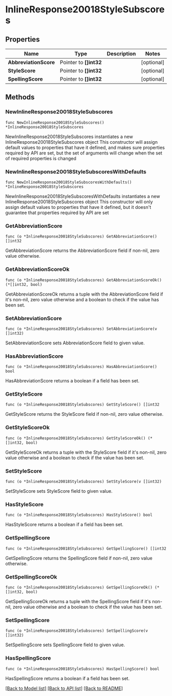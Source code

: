 # InlineResponse20018StyleSubscores

## Properties

Name | Type | Description | Notes
------------ | ------------- | ------------- | -------------
**AbbreviationScore** | Pointer to **[]int32** |  | [optional] 
**StyleScore** | Pointer to **[]int32** |  | [optional] 
**SpellingScore** | Pointer to **[]int32** |  | [optional] 

## Methods

### NewInlineResponse20018StyleSubscores

`func NewInlineResponse20018StyleSubscores() *InlineResponse20018StyleSubscores`

NewInlineResponse20018StyleSubscores instantiates a new InlineResponse20018StyleSubscores object
This constructor will assign default values to properties that have it defined,
and makes sure properties required by API are set, but the set of arguments
will change when the set of required properties is changed

### NewInlineResponse20018StyleSubscoresWithDefaults

`func NewInlineResponse20018StyleSubscoresWithDefaults() *InlineResponse20018StyleSubscores`

NewInlineResponse20018StyleSubscoresWithDefaults instantiates a new InlineResponse20018StyleSubscores object
This constructor will only assign default values to properties that have it defined,
but it doesn't guarantee that properties required by API are set

### GetAbbreviationScore

`func (o *InlineResponse20018StyleSubscores) GetAbbreviationScore() []int32`

GetAbbreviationScore returns the AbbreviationScore field if non-nil, zero value otherwise.

### GetAbbreviationScoreOk

`func (o *InlineResponse20018StyleSubscores) GetAbbreviationScoreOk() (*[]int32, bool)`

GetAbbreviationScoreOk returns a tuple with the AbbreviationScore field if it's non-nil, zero value otherwise
and a boolean to check if the value has been set.

### SetAbbreviationScore

`func (o *InlineResponse20018StyleSubscores) SetAbbreviationScore(v []int32)`

SetAbbreviationScore sets AbbreviationScore field to given value.

### HasAbbreviationScore

`func (o *InlineResponse20018StyleSubscores) HasAbbreviationScore() bool`

HasAbbreviationScore returns a boolean if a field has been set.

### GetStyleScore

`func (o *InlineResponse20018StyleSubscores) GetStyleScore() []int32`

GetStyleScore returns the StyleScore field if non-nil, zero value otherwise.

### GetStyleScoreOk

`func (o *InlineResponse20018StyleSubscores) GetStyleScoreOk() (*[]int32, bool)`

GetStyleScoreOk returns a tuple with the StyleScore field if it's non-nil, zero value otherwise
and a boolean to check if the value has been set.

### SetStyleScore

`func (o *InlineResponse20018StyleSubscores) SetStyleScore(v []int32)`

SetStyleScore sets StyleScore field to given value.

### HasStyleScore

`func (o *InlineResponse20018StyleSubscores) HasStyleScore() bool`

HasStyleScore returns a boolean if a field has been set.

### GetSpellingScore

`func (o *InlineResponse20018StyleSubscores) GetSpellingScore() []int32`

GetSpellingScore returns the SpellingScore field if non-nil, zero value otherwise.

### GetSpellingScoreOk

`func (o *InlineResponse20018StyleSubscores) GetSpellingScoreOk() (*[]int32, bool)`

GetSpellingScoreOk returns a tuple with the SpellingScore field if it's non-nil, zero value otherwise
and a boolean to check if the value has been set.

### SetSpellingScore

`func (o *InlineResponse20018StyleSubscores) SetSpellingScore(v []int32)`

SetSpellingScore sets SpellingScore field to given value.

### HasSpellingScore

`func (o *InlineResponse20018StyleSubscores) HasSpellingScore() bool`

HasSpellingScore returns a boolean if a field has been set.


[[Back to Model list]](../README.md#documentation-for-models) [[Back to API list]](../README.md#documentation-for-api-endpoints) [[Back to README]](../README.md)


